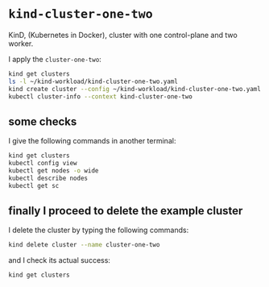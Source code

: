 # `kind-cluster-one-two`

KinD, (Kubernetes in Docker), cluster with one control-plane and two worker.

I apply the `cluster-one-two`:

```bash
kind get clusters
ls -l ~/kind-workload/kind-cluster-one-two.yaml
kind create cluster --config ~/kind-workload/kind-cluster-one-two.yaml
kubectl cluster-info --context kind-cluster-one-two
```

## some checks

I give the following commands in another terminal:

```bash
kind get clusters
kubectl config view
kubectl get nodes -o wide
kubectl describe nodes
kubectl get sc
```

## finally I proceed to delete the example cluster

I delete the cluster by typing the following commands:

```bash
kind delete cluster --name cluster-one-two
```

and I check its actual success:

```bash
kind get clusters
```
